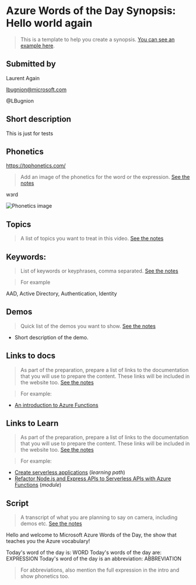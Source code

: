 # Azure Words of the Day Synopsis: Hello world again

> This is a template to help you create a synopsis. [You can see an example here](../synopsis/aad.md).

## Submitted by

Laurent Again

lbugnion@microsoft.com

@LBugnion

## Short description

This is just for tests

## Phonetics

https://tophonetics.com/

> Add an image of the phonetics for the word or the expression.
> [See the notes](../instructions/synopsis-template-notes.md#phonetics)

wɜrd

![Phonetics image](images/WORD/Phonetics.png)

## Topics

> A list of topics you want to treat in this video.
> [See the notes](../instructions/synopsis-template-notes.md#topics)

## Keywords:

> List of keywords or keyphrases, comma separated.
> [See the notes](../instructions/synopsis-template-notes.md#keywords)

> For example

AAD, Active Directory, Authentication, Identity

## Demos

> Quick list of the demos you want to show.
> [See the notes](../instructions/synopsis-template-notes.md#demos)

- Short description of the demo.

## Links to docs

> As part of the preparation, prepare a list of links to the documentation that you will use to prepare the content. These links will be included in the website too.
> [See the notes](../instructions/synopsis-template-notes.md#docs)

>For example:

- [An introduction to Azure Functions](https://docs.microsoft.com/en-us/azure/azure-functions/functions-overview)

## Links to Learn

> As part of the preparation, prepare a list of links to the documentation that you will use to prepare the content. These links will be included in the website too.
> [See the notes](../instructions/synopsis-template-notes.md#learn)

>For example:

- [Create serverless applications](https://docs.microsoft.com/en-us/learn/paths/create-serverless-applications) (*learning path*)
- [Refactor Node.js and Express APIs to Serverless APIs with Azure Functions](https://docs.microsoft.com/en-us/learn/modules/shift-nodejs-express-apis-serverless) (*module*)

## Script

> A transcript of what you are planning to say on camera, including demos etc. 
> [See the notes](../instructions/synopsis-template-notes.md#script)

Hello and welcome to Microsoft Azure Words of the Day, the show that teaches you the Azure vocabulary!

Today's word of the day is: WORD
Today's words of the day are: EXPRESSION
Today's word of the day is an abbreviation: ABBREVIATION

> For abbreviations, also mention the full expression in the intro and show phonetics too.